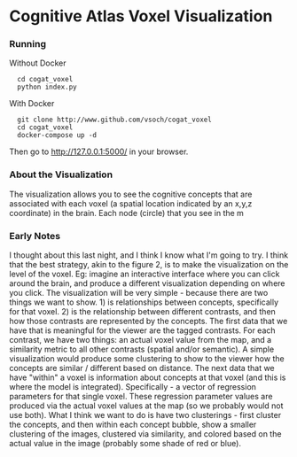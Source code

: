 # Cognitive Atlas Voxel Visualization

### Running

Without Docker

      cd cogat_voxel
      python index.py


With Docker

      git clone http://www.github.com/vsoch/cogat_voxel
      cd cogat_voxel
      docker-compose up -d


Then go to http://127.0.0.1:5000/ in your browser.


### About the Visualization
The visualization allows you to see the cognitive concepts that are associated with each voxel (a spatial location indicated by an x,y,z coordinate) in the brain. Each node (circle) that you see in the m

### Early Notes

I thought about this last night, and I think I know what I'm going to try. I think that the best strategy, akin to the figure 2, is to make the visualization on the level of the voxel. Eg: imagine an interactive interface where you can click around the brain, and produce a different visualization depending on where you click. The visualization will be very simple - because there are two things we want to show. 1) is relationships between concepts, specifically for that voxel. 2) is the relationship between different contrasts, and then how those contrasts are represented by the concepts. The first data that we have that is meaningful for the viewer are the tagged contrasts. For each contrast, we have two things: an actual voxel value from the map, and a similarity metric to all other contrasts (spatial and/or semantic). A simple visualization would produce some clustering to show to the viewer how the concepts are similar / different based on distance. The next data that we have "within" a voxel is information about concepts at that voxel (and this is where the model is integrated). Specifically - a vector of regression parameters for that single voxel. These regression parameter values are produced via the actual voxel values at the map (so we probably would not use both). What I think we want to do is have two clusterings - first cluster the concepts, and then within each concept bubble, show a smaller clustering of the images, clustered via similarity, and colored based on the actual value in the image (probably some shade of red or blue).

